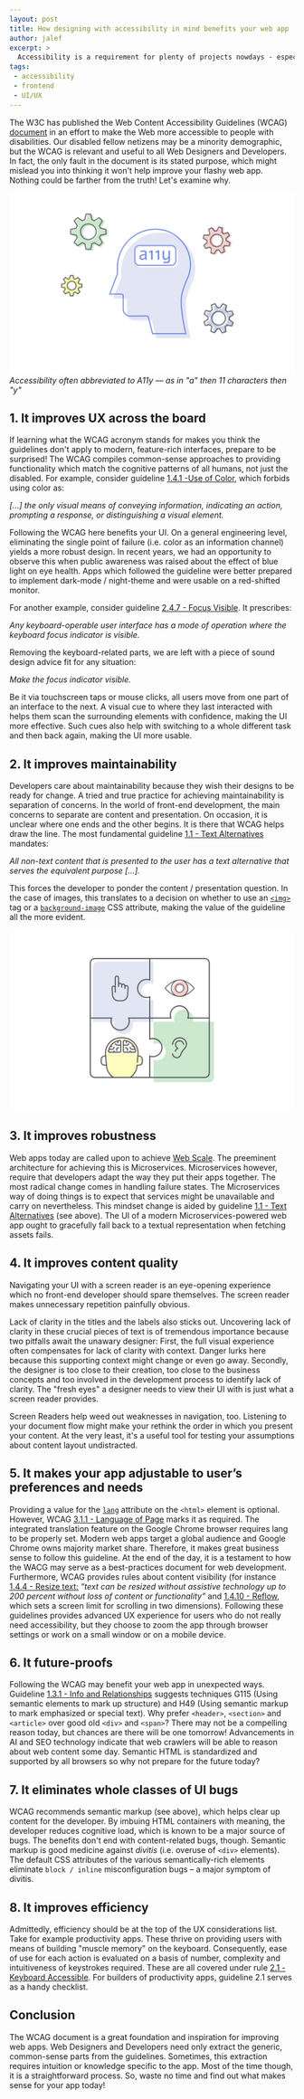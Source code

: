 ```yaml
---
layout: post
title: How designing with accessibility in mind benefits your web app
author: jalef
excerpt: >
  Accessibility is a requirement for plenty of projects nowdays - especially the ones developed for the public sector. But why implement accessibility only when asked, istead of starting designing and developing with accessibility in mind? 
tags:
 - accessibility
 - frontend
 - UI/UX
---
```


The W3C has published the Web Content Accessibility Guidelines (WCAG) [document](https://www.w3.org/WAI/standards-guidelines/wcag/) in an effort to make the Web more accessible to people with disabilities. Our disabled fellow netizens may be a minority demographic, but the WCAG is relevant and useful to all Web Designers and Developers. In fact, the only fault in the document is its stated purpose, which might mislead you into thinking it won't help improve your flashy web app. Nothing could be farther from the truth! Let's examine why.

![Accessibility in mind](/img/accessibility-in-mind/a11y.jpg)
*Accessibility often abbreviated to A11y — as in "a" then 11 characters then "y"*

## 1. It improves UX across the board

If learning what the WCAG acronym stands for makes you think the guidelines don't apply to modern, feature-rich interfaces, prepare to be surprised! The WCAG compiles common-sense approaches to providing functionality which match the cognitive patterns of all humans, not just the disabled. For example, consider guideline [1.4.1 -Use of Color](https://www.w3.org/WAI/WCAG21/quickref/?showtechniques=132%2C211%2C311%2C325%2C131#use-of-color), which forbids using color as:

*[...] the only visual means of conveying information, indicating an action, prompting a response, or distinguishing a visual element.*

Following the WCAG here benefits your UI. On a general engineering level, eliminating the single point of failure (i.e. color as an information channel) yields a more robust design. In recent years, we had an opportunity to observe this when public awareness was raised about the effect of blue light on eye health. Apps which followed the guideline were better prepared to implement dark-mode / night-theme and were usable on a red-shifted monitor.

For another example, consider guideline [2.4.7 - Focus Visible](https://www.w3.org/WAI/WCAG21/quickref/?showtechniques=132%2C211%2C311%2C325%2C131#focus-visible). It prescribes:

*Any keyboard-operable user interface has a mode of operation where the keyboard focus indicator is visible.*

Removing the keyboard-related parts, we are left with a piece of sound design advice fit for any situation:

*Make the focus indicator visible.*

Be it via touchscreen taps or mouse clicks, all users move from one part of an interface to the next. A visual cue to where they last interacted with helps them scan the surrounding elements with confidence, making the UI more effective. Such cues also help with switching to a whole different task and then back again, making the UI more usable.

## 2. It improves maintainability

Developers care about maintainability because they wish their designs to be ready for change. A tried and true practice for achieving maintainability is separation of concerns. In the world of front-end development, the main concerns to separate are content and presentation. On occasion, it is unclear where one ends and the other begins. It is there that WCAG helps draw the line. The most fundamental guideline [1.1 - Text Alternatives](https://www.w3.org/WAI/WCAG21/quickref/?showtechniques=132%2C211%2C311%2C325%2C131#text-alternatives) mandates:

*All non-text content that is presented to the user has a text alternative that serves the equivalent purpose [...].*

This forces the developer to ponder the content / presentation question. In the case of images, this translates to a decision on whether to use an  [`<img>`](https://developer.mozilla.org/en-US/docs/Web/HTML/Element/Img) tag or a [`background-image`](https://developer.mozilla.org/en-US/docs/Web/CSS/background-image) CSS attribute, making the value of the guideline all the more evident.

![Accessibility puzzle](/img/accessibility-in-mind/puzzle.jpg)

## 3. It improves robustness

Web apps today are called upon to achieve [Web Scale](https://en.wikipedia.org/wiki/Scalability). The preeminent architecture for achieving this is Microservices. Microservices however, require that developers adapt the way they put their apps together. The most radical change comes in handling failure states. The Microservices way of doing things is to expect that services might be unavailable and carry on nevertheless. This mindset change is aided by guideline [1.1 - Text Alternatives](https://www.w3.org/WAI/WCAG21/quickref/?showtechniques=132%2C211%2C311%2C325%2C131#text-alternatives) (see above). The UI of a modern Microservices-powered web app ought to gracefully fall back to a textual representation when fetching assets fails.

## 4. It improves content quality

Navigating your UI with a screen reader is an eye-opening experience which no front-end developer should spare themselves. The screen reader makes unnecessary repetition painfully obvious.

Lack of clarity in the titles and the labels also sticks out. Uncovering lack of clarity in these crucial pieces of text is of tremendous importance because two pitfalls await the unawary designer: First, the full visual experience often compensates for lack of clarity with context. Danger lurks here because this supporting context might change or even go away. Secondly, the designer is too close to their creation, too close to the business concepts and too involved in the development process to identify lack of clarity. The "fresh eyes" a designer needs to view their UI with is just what a screen reader provides.

Screen Readers help weed out weaknesses in navigation, too. Listening to your document flow might make your rethink the order in which you present your content. At the very least, it's a useful tool for testing your assumptions about content layout undistracted.

## 5. It makes your app adjustable to user’s preferences and needs

Providing a value for the [`lang`](https://developer.mozilla.org/en-US/docs/Web/HTML/Global_attributes#attr-lang) attribute on the `<html>` element is optional. However, WCAG [3.1.1 - Language of Page](https://www.w3.org/TR/WCAG21/#language-of-page) marks it as required. The integrated translation feature on the Google Chrome browser requires lang to be properly set. Modern web apps target a global audience and Google Chrome owns majority market share. Therefore, it makes great business sense to follow this guideline. At the end of the day, it is a testament to how the WACG may serve as a best-practices document for web development.
Furthermore, WCAG provides rules about content visibility (for instance [1.4.4 - Resize text:](https://www.w3.org/TR/WCAG21/#resize-text) *“text can be resized without assistive technology up to 200 percent without loss of content or functionality”* and [1.4.10 - Reflow](https://www.w3.org/TR/WCAG21/#reflow), which sets a screen limit for scrolling in two dimensions). Following these guidelines provides advanced UX experience for users who do not really need accessibility, but they choose to zoom the app through browser settings or work on a small window or on a mobile device.

## 6. It future-proofs

Following the WCAG may benefit your web app in unexpected ways. Guideline [1.3.1 - Info and Relationships](https://www.w3.org/WAI/WCAG21/quickref/?showtechniques=132%2C211%2C311%2C325%2C131#info-and-relationships) suggests techniques G115 (Using semantic elements to mark up structure) and H49 (Using semantic markup to mark emphasized or special text). Why prefer `<header>`, `<section>` and `<article>` over good old `<div>` and `<span>`? There may not be a compelling reason today, but chances are there will be one tomorrow! Advancements in AI and SEO technology indicate that web crawlers will be able to reason about web content some day. Semantic HTML is standardized and supported by all browsers so why not prepare for the future today?

## 7. It eliminates whole classes of UI bugs

WCAG recommends semantic markup (see above), which helps clear up content for the developer. By imbuing HTML containers with meaning, the developer reduces cognitive load, which is known to be a major source of bugs.
The benefits don't end with content-related bugs, though. Semantic markup is good medicine against *divitis* (i.e. overuse of `<div>` elements). The default CSS attributes of the various semantically-rich elements eliminate `block / inline` misconfiguration bugs – a major symptom of divitis.

## 8. It improves efficiency

Admittedly, efficiency should be at the top of the UX considerations list. Take for example productivity apps. These thrive on providing users with means of building "muscle memory" on the keyboard. Consequently, ease of use for each action is evaluated on a basis of number, complexity and intuitiveness of keystrokes required. These are all covered under rule [2.1 - Keyboard Accessible](https://www.w3.org/WAI/WCAG21/quickref/?showtechniques=132%2C211%2C311%2C325%2C131#keyboard-accessible). For builders of productivity apps, guideline 2.1 serves as a handy checklist.

## Conclusion
The WCAG document is a great foundation and inspiration for improving web apps. Web Designers and Developers need only extract the generic, common-sense parts from the guidelines. Sometimes, this extraction requires intuition or knowledge specific to the app. Most of the time though, it is a straightforward process. So, waste no time and find out what makes sense for your app today!


